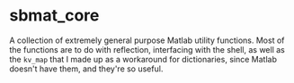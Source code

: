 # sbmat_core

A collection of extremely general purpose Matlab utility functions. Most of the functions are to do with reflection, interfacing with the shell, as well as the `kv_map` that I made up as a workaround for dictionaries, since Matlab doesn't have them, and they're so useful.

